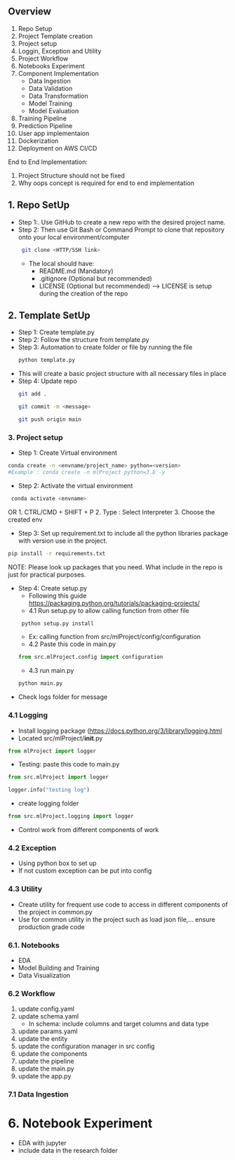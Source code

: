 ## Overview
1. Repo Setup
2. Project Template creation
3. Project setup
4. Loggin, Exception and Utility
5. Project Workflow
6. Notebooks Experiment
7. Component Implementation
    - Data Ingestion
    - Data Validation
    - Data Transformation
    - Model Training
    - Model Evaluation
8. Training Pipeline
9. Prediction Pipeline
10. User app implementaion
11. Dockerization
12. Deployment on AWS CI/CD

End to End Implementation:
1. Project Structure should not be fixed
2. Why oops concept is required for end to end implementation


## 1. Repo SetUp
- Step 1:. Use GitHub to create a new repo  with the desired project name. 
- Step 2: Then use Git Bash or Command Prompt to clone that repository onto your local environment/computer
    ```bash
     git clone <HTTP/SSH link>
    ```
    - The local should have:
        -  README.md (Mandatory)
        - .gitignore (Optional but recommended)
        -  LICENSE (Optional but recommended) --> LICENSE is setup during the creation of the repo
## 2. Template SetUp
- Step 1: Create template.py
- Step 2: Follow the structure from template.py
- Step 3: Automation to create folder or file by running the file
    ```python
    python template.py
    ```
- This will create a basic project structure with all necessary files in place
- Step 4: Update repo 
    ```bash 
    git add .
    ```
    ```bash 
    git commit -m <message>
    ```
    ``` bash
    git push origin main 
    ```
### 3. Project setup
- Step 1: Create Virtual environment
 ```bash
 conda create -n <envname/project_name> python=<version> 
 #Example : conda create -n mlProject python=3.8 -y
 ```
- Step 2: Activate  the virtual environment
```bash
 conda activate <envname>
```
OR 
    1. CTRL/CMD + SHIFT + P
    2. Type : Select Interpreter
    3. Choose the created env

- Step 3: Set up requirement.txt to include all the python libraries package with version use in the project. 
```bash 
pip install -r requirements.txt
```
<p> NOTE: Please look up packages that you need. What include in the repo is just for practical purposes.<p>

- Step 4: Create setup.py
    - Following this guide https://packaging.python.org/tutorials/packaging-projects/
    - 4.1 Run setup.py to allow calling function from other file
    ```bash
     python setup.py install
     ``` 
    - Ex: calling function from src/mlProject/config/configuration
    - 4.2 Paste this code in main.py 
    ```python 
    from src.mlProject.config import configuration
    ```
    - 4.3 run main.py
     ```python 
    python main.py
    ```
- Check logs folder for message
### 4.1 Logging
- Install logging package (https://docs.python.org/3/library/logging.html
- Located src/mlProject/__init__.py 
```python 
from mlProject import logger 
```
- Testing: paste this code to main.py

```python
from src.mlProject import logger 

logger.info("testing log")
```

- create logging folder
```python
from src.mlProject.logging import logger
```
- Control work from different components of work

### 4.2 Exception
- Using python box to set up 
- If not custom exception can be put into config

### 4.3 Utility
- Create utility for frequent use code to access in different components of the project in common.py
- Use for common utility in the project such as load json file,... ensure production grade code

### 6.1. Notebooks
- EDA
- Model Building and Training
- Data Visualization

### 6.2 Workflow
1. update config.yaml
2. update schema.yaml 
    - In schema: include columns and target columns and data type
3. update params.yaml
4. update the entity
5. update the configuration manager in src config
6. update the components
7. update the pipeline
8. update the main.py
9. update the app.py

### 7.1 Data Ingestion




# 6. Notebook Experiment
- EDA with jupyter
- include data in the research folder


